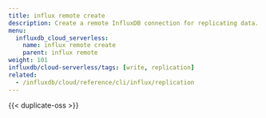 ```yaml
---
title: influx remote create
description: Create a remote InfluxDB connection for replicating data.
menu:
  influxdb_cloud_serverless:
    name: influx remote create
    parent: influx remote
weight: 101
influxdb/cloud-serverless/tags: [write, replication]
related:
  - /influxdb/cloud/reference/cli/influx/replication
---
```


{{< duplicate-oss >}}

